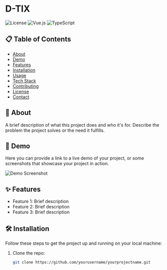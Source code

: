 # D-TIX

![License](https://img.shields.io/badge/license-MIT-blue.svg)
![Vue.js](https://img.shields.io/badge/Vue.js-3.x-brightgreen)
![TypeScript](https://img.shields.io/badge/TypeScript-4.x-blue)

## 📋 Table of Contents

- [About](#about)
- [Demo](#demo)
- [Features](#features)
- [Installation](#installation)
- [Usage](#usage)
- [Tech Stack](#tech-stack)
- [Contributing](#contributing)
- [License](#license)
- [Contact](#contact)

## 🧐 About <a name = "about"></a>

A brief description of what this project does and who it's for. Describe the problem the project solves or the need it fulfills.

## 🚀 Demo <a name = "demo"></a>

Here you can provide a link to a live demo of your project, or some screenshots that showcase your project in action.

![Demo Screenshot](url_to_screenshot)

## ✨ Features <a name = "features"></a>

- Feature 1: Brief description
- Feature 2: Brief description
- Feature 3: Brief description

## 🛠️ Installation <a name = "installation"></a>

Follow these steps to get the project up and running on your local machine:

1. Clone the repo:
   ```bash
   git clone https://github.com/yourusername/yourprojectname.git
